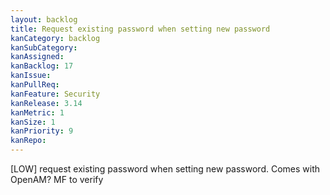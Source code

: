 ```yaml
---
layout: backlog
title: Request existing password when setting new password
kanCategory: backlog
kanSubCategory:
kanAssigned:
kanBacklog: 17
kanIssue:
kanPullReq:
kanFeature: Security
kanRelease: 3.14
kanMetric: 1
kanSize: 1
kanPriority: 9
kanRepo:
---
```

[LOW] request existing password when setting new password. Comes with OpenAM? MF to verify
